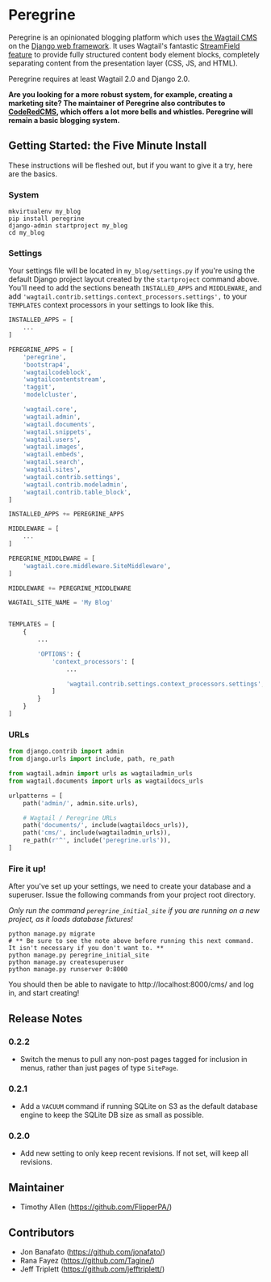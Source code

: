 # Peregrine

Peregrine is an opinionated blogging platform which uses [the Wagtail CMS](https://wagtail.io) on the [Django web framework](https://www.djangoproject.com). It uses Wagtail's fantastic [StreamField feature](http://docs.wagtail.io/en/v1.13/topics/streamfield.html) to provide fully structured content body element blocks, completely separating content from the presentation layer (CSS, JS, and HTML).

Peregrine requires at least Wagtail 2.0 and Django 2.0.

**Are you looking for a more robust system, for example, creating a marketing site? The maintainer of Peregrine also contributes to [CodeRedCMS](https://github.com/coderedcorp/coderedcms), which offers a lot more bells and whistles. Peregrine will remain a basic blogging system.**

## Getting Started: the Five Minute Install

These instructions will be fleshed out, but if you want to give it a try, here are the basics.

### System

```shell
mkvirtualenv my_blog
pip install peregrine
django-admin startproject my_blog
cd my_blog
```

### Settings

Your settings file will be located in `my_blog/settings.py` if you're using the default Django project layout created by the `startproject` command above. You'll need to add the sections beneath `INSTALLED_APPS` and `MIDDLEWARE`, and add `'wagtail.contrib.settings.context_processors.settings',` to your `TEMPLATES` context processors in your settings to look like this.

```python
INSTALLED_APPS = [
    ...
]

PEREGRINE_APPS = [
    'peregrine',
    'bootstrap4',
    'wagtailcodeblock',
    'wagtailcontentstream',
    'taggit',
    'modelcluster',

    'wagtail.core',
    'wagtail.admin',
    'wagtail.documents',
    'wagtail.snippets',
    'wagtail.users',
    'wagtail.images',
    'wagtail.embeds',
    'wagtail.search',
    'wagtail.sites',
    'wagtail.contrib.settings',
    'wagtail.contrib.modeladmin',
    'wagtail.contrib.table_block',
]

INSTALLED_APPS += PEREGRINE_APPS

MIDDLEWARE = [
    ...
]

PEREGRINE_MIDDLEWARE = [
    'wagtail.core.middleware.SiteMiddleware',
]

MIDDLEWARE += PEREGRINE_MIDDLEWARE

WAGTAIL_SITE_NAME = 'My Blog'


TEMPLATES = [
    {
        ...

        'OPTIONS': {
            'context_processors': [
                ...

                'wagtail.contrib.settings.context_processors.settings',
            ]
        }
    }
]

```

### URLs

```python
from django.contrib import admin
from django.urls import include, path, re_path

from wagtail.admin import urls as wagtailadmin_urls
from wagtail.documents import urls as wagtaildocs_urls

urlpatterns = [
    path('admin/', admin.site.urls),

    # Wagtail / Peregrine URLs
    path('documents/', include(wagtaildocs_urls)),
    path('cms/', include(wagtailadmin_urls)),
    re_path(r'^', include('peregrine.urls')),
]
```

### Fire it up!

After you've set up your settings, we need to create your database and a superuser. Issue the following commands from your project root directory.

*Only run the command `peregrine_initial_site` if you are running on a new project, as it loads database fixtures!*


```shell
python manage.py migrate
# ** Be sure to see the note above before running this next command. It isn't necessary if you don't want to. **
python manage.py peregrine_initial_site
python manage.py createsuperuser
python manage.py runserver 0:8000
```

You should then be able to navigate to http://localhost:8000/cms/ and log in, and start creating!

## Release Notes

### 0.2.2

* Switch the menus to pull any non-post pages tagged for inclusion in menus, rather than just pages of type `SitePage`.

### 0.2.1

* Add a `VACUUM` command if running SQLite on S3 as the default database engine to keep the SQLite DB size as small as possible.

### 0.2.0

* Add new setting to only keep recent revisions. If not set, will keep all revisions.

## Maintainer

* Timothy Allen (https://github.com/FlipperPA/)

## Contributors

* Jon Banafato (https://github.com/jonafato/)
* Rana Fayez (https://github.com/Tagine/)
* Jeff Triplett (https://github.com/jefftriplett/)
